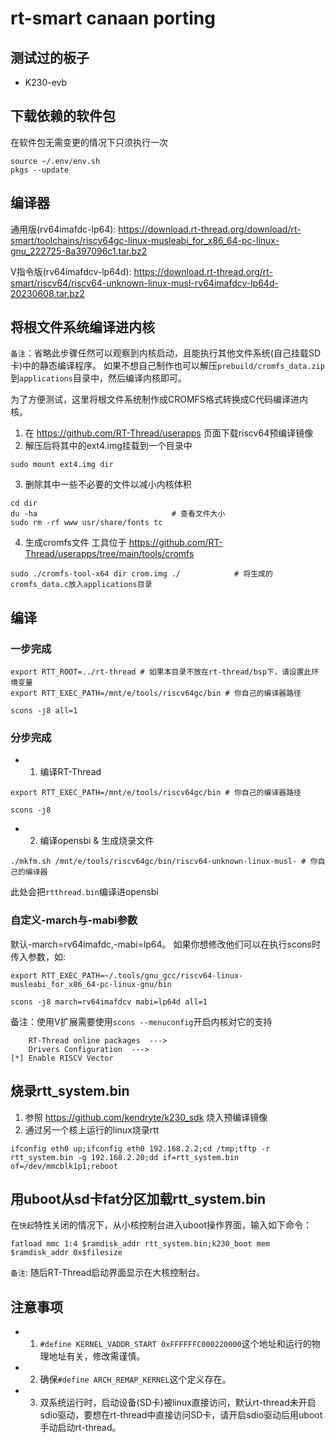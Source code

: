 # rt-smart canaan porting

## 测试过的板子

- K230-evb

## 下载依赖的软件包

在软件包无需变更的情况下只须执行一次
```
source ~/.env/env.sh
pkgs --update
```

## 编译器

通用版(rv64imafdc-lp64):
https://download.rt-thread.org/download/rt-smart/toolchains/riscv64gc-linux-musleabi_for_x86_64-pc-linux-gnu_222725-8a397096c1.tar.bz2

V指令版(rv64imafdcv-lp64d):
https://download.rt-thread.org/rt-smart/riscv64/riscv64-unknown-linux-musl-rv64imafdcv-lp64d-20230608.tar.bz2


## 将根文件系统编译进内核

`备注`：省略此步骤任然可以观察到内核启动，且能执行其他文件系统(自己挂载SD卡)中的静态编译程序。
如果不想自己制作也可以解压`prebuild/cromfs_data.zip`到`applications`目录中，然后编译内核即可。

为了方便测试，这里将根文件系统制作成CROMFS格式转换成C代码编译进内核。

1. 在 https://github.com/RT-Thread/userapps 页面下载riscv64预编译镜像
2. 解压后将其中的ext4.img挂载到一个目录中
```
sudo mount ext4.img dir
```
3. 删除其中一些不必要的文件以减小内核体积
```
cd dir
du -ha                              # 查看文件大小
sudo rm -rf www usr/share/fonts tc

```
4. 生成cromfs文件
工具位于 https://github.com/RT-Thread/userapps/tree/main/tools/cromfs
```
sudo ./cromfs-tool-x64 dir crom.img ./            # 将生成的cromfs_data.c放入applications目录
```

## 编译

### 一步完成
```
export RTT_ROOT=../rt-thread # 如果本目录不放在rt-thread/bsp下，请设置此环境变量
export RTT_EXEC_PATH=/mnt/e/tools/riscv64gc/bin # 你自己的编译器路径

scons -j8 all=1
```

### 分步完成
* 1. 编译RT-Thread
```
export RTT_EXEC_PATH=/mnt/e/tools/riscv64gc/bin # 你自己的编译器路径

scons -j8

```

* 2. 编译opensbi & 生成烧录文件
```
./mkfm.sh /mnt/e/tools/riscv64gc/bin/riscv64-unknown-linux-musl- # 你自己的编译器
```
此处会把`rtthread.bin`编译进opensbi

### 自定义-march与-mabi参数

默认-march=rv64imafdc,-mabi=lp64。
如果你想修改他们可以在执行scons时传入参数，如:
```
export RTT_EXEC_PATH=~/.tools/gnu_gcc/riscv64-linux-musleabi_for_x86_64-pc-linux-gnu/bin

scons -j8 march=rv64imafdcv mabi=lp64d all=1
```
备注：使用V扩展需要使用`scons --menuconfig`开启内核对它的支持
```
    RT-Thread online packages  --->
    Drivers Configuration  --->
[*] Enable RISCV Vector
```

## 烧录rtt_system.bin

1. 参照 https://github.com/kendryte/k230_sdk 烧入预编译镜像
2. 通过另一个核上运行的linux烧录rtt
```
ifconfig eth0 up;ifconfig eth0 192.168.2.2;cd /tmp;tftp -r rtt_system.bin -g 192.168.2.20;dd if=rtt_system.bin of=/dev/mmcblk1p1;reboot

```

## 用uboot从sd卡fat分区加载rtt_system.bin

在`快起`特性关闭的情况下，从小核控制台进入uboot操作界面，输入如下命令：
```
fatload mmc 1:4 $ramdisk_addr rtt_system.bin;k230_boot mem $ramdisk_addr 0x$filesize

```

`备注`: 随后RT-Thread启动界面显示在大核控制台。

## 注意事项
* 1. `#define KERNEL_VADDR_START 0xFFFFFFC000220000`这个地址和运行的物理地址有关，修改需谨慎。
* 2. 确保`#define ARCH_REMAP_KERNEL`这个定义存在。
* 3. 双系统运行时，启动设备(SD卡)被linux直接访问，默认rt-thread未开启sdio驱动，要想在rt-thread中直接访问SD卡，请开启sdio驱动后用uboot手动启动rt-thread。
